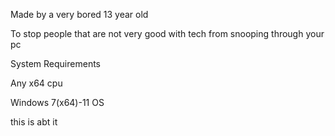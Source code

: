 Made by a very bored 13 year old 

To stop people that are not very good with tech from snooping through your pc 

System Requirements 

Any x64 cpu

Windows 7(x64)-11 OS

this is abt it
